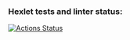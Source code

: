 ### Hexlet tests and linter status:
[![Actions Status](https://github.com/Nick-Podstanitsky/python-project-lvl1/workflows/hexlet-check/badge.svg)](https://github.com/Nick-Podstanitsky/python-project-lvl1/actions)